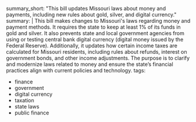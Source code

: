 summary_short: "This bill updates Missouri laws about money and payments, including new rules about gold, silver, and digital currency."
summary: |
  This bill makes changes to Missouri's laws regarding money and payment methods. It requires the state to keep at least 1% of its funds in gold and silver. It also prevents state and local government agencies from using or testing central bank digital currency (digital money issued by the Federal Reserve). Additionally, it updates how certain income taxes are calculated for Missouri residents, including rules about refunds, interest on government bonds, and other income adjustments. The purpose is to clarify and modernize laws related to money and ensure the state’s financial practices align with current policies and technology.
tags:
  - finance
  - government
  - digital currency
  - taxation
  - state laws
  - public finance
